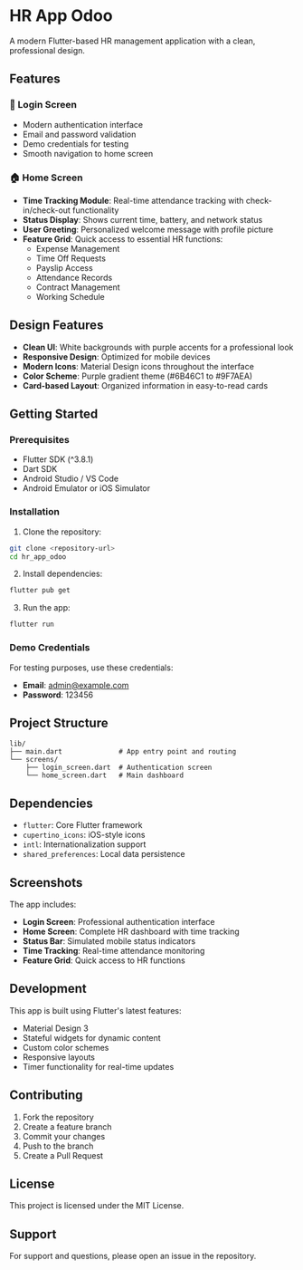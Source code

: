 # HR App Odoo

A modern Flutter-based HR management application with a clean, professional design.

## Features

### 🔐 Login Screen
- Modern authentication interface
- Email and password validation
- Demo credentials for testing
- Smooth navigation to home screen

### 🏠 Home Screen
- **Time Tracking Module**: Real-time attendance tracking with check-in/check-out functionality
- **Status Display**: Shows current time, battery, and network status
- **User Greeting**: Personalized welcome message with profile picture
- **Feature Grid**: Quick access to essential HR functions:
  - Expense Management
  - Time Off Requests
  - Payslip Access
  - Attendance Records
  - Contract Management
  - Working Schedule

## Design Features

- **Clean UI**: White backgrounds with purple accents for a professional look
- **Responsive Design**: Optimized for mobile devices
- **Modern Icons**: Material Design icons throughout the interface
- **Color Scheme**: Purple gradient theme (#6B46C1 to #9F7AEA)
- **Card-based Layout**: Organized information in easy-to-read cards

## Getting Started

### Prerequisites
- Flutter SDK (^3.8.1)
- Dart SDK
- Android Studio / VS Code
- Android Emulator or iOS Simulator

### Installation

1. Clone the repository:
```bash
git clone <repository-url>
cd hr_app_odoo
```

2. Install dependencies:
```bash
flutter pub get
```

3. Run the app:
```bash
flutter run
```

### Demo Credentials
For testing purposes, use these credentials:
- **Email**: admin@example.com
- **Password**: 123456

## Project Structure

```
lib/
├── main.dart              # App entry point and routing
└── screens/
    ├── login_screen.dart  # Authentication screen
    └── home_screen.dart   # Main dashboard
```

## Dependencies

- `flutter`: Core Flutter framework
- `cupertino_icons`: iOS-style icons
- `intl`: Internationalization support
- `shared_preferences`: Local data persistence

## Screenshots

The app includes:
- **Login Screen**: Professional authentication interface
- **Home Screen**: Complete HR dashboard with time tracking
- **Status Bar**: Simulated mobile status indicators
- **Time Tracking**: Real-time attendance monitoring
- **Feature Grid**: Quick access to HR functions

## Development

This app is built using Flutter's latest features:
- Material Design 3
- Stateful widgets for dynamic content
- Custom color schemes
- Responsive layouts
- Timer functionality for real-time updates

## Contributing

1. Fork the repository
2. Create a feature branch
3. Commit your changes
4. Push to the branch
5. Create a Pull Request

## License

This project is licensed under the MIT License.

## Support

For support and questions, please open an issue in the repository.

